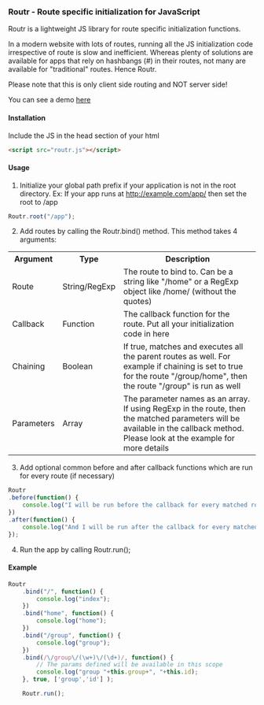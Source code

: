 ### Routr - Route specific initialization for JavaScript

Routr is a lightweight JS library for route specific initialization functions. 

In a modern website with lots of routes, running all the JS initialization code irrespective of route is slow and inefficient. Whereas plenty of solutions are available for apps that rely on hashbangs (#) in their routes, not many are available for "traditional" routes. Hence Routr.

Please note that this is only client side routing and NOT server side!

You can see a demo [here](http://iambot.net/demo/routr/)

#### Installation

Include the JS in the head section of your html

```html
<script src="routr.js"></script>
```

#### Usage

1) Initialize your global path prefix if your application is not in the root directory. Ex: If your app runs at http://example.com/app/ then set the root to /app

```javascript
Routr.root("/app");
```

2) Add routes by calling the Routr.bind() method. This method takes 4 arguments:

<table>
	<tr>
		<th>Argument</th>
		<th>Type</th>
		<th>Description</th>
	</tr>
	<tr>
		<td>Route</td>
		<td>String/RegExp</td>
		<td>The route to bind to. Can be a string like "/home" or a RegExp object like /home/ (without the quotes)</td>
	</tr>
	<tr>
		<td>Callback</td>
		<td>Function</td>
		<td>The callback function for the route. Put all your initialization code in here</td>
	</tr>
	<tr>
		<td>Chaining</td>
		<td>Boolean</td>
		<td>If true, matches and executes all the parent routes as well. For example if chaining is set to true for the route "/group/home", then the route "/group" is run as well</td>
	</tr>
	<tr>
		<td>Parameters</td>
		<td>Array</td>
		<td>The parameter names as an array. If using RegExp in the route, then the matched parameters will be available in the callback method. Please look at the example for more details</td>
	</tr>
</table>

3. Add optional common before and after callback functions which are run for every route (if necessary)

```javascript
Routr
.before(function() {
	console.log("I will be run before the callback for every matched route");
})
.after(function() {
	console.log("And I will be run after the callback for every matched route");
});
```

4. Run the app by calling Routr.run();

#### Example

```javascript
Routr
	.bind("/", function() {
		console.log("index");
	})
	.bind("home", function() {
		console.log("home");
	})
	.bind("/group", function() {
		console.log("group");
	})
	.bind(/\/group\/(\w+)\/(\d+)/, function() {
		// The params defined will be available in this scope
		console.log("group "+this.group+", "+this.id);
	}, true, ['group','id'] );

	Routr.run();
```

